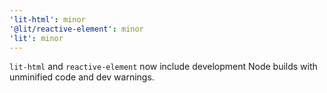 ```yaml
---
'lit-html': minor
'@lit/reactive-element': minor
'lit': minor
---
```


`lit-html` and `reactive-element` now include development Node builds with unminified code and dev warnings.
